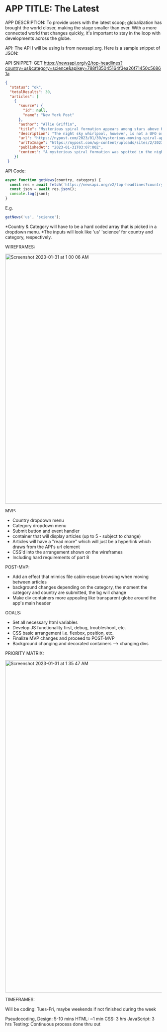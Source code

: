 
# APP TITLE: The Latest

APP DESCRIPTION: To provide users with the latest scoop; globalization has brought the world closer, making the stage smaller than ever. With a more connected world that changes quickly, it's important to stay in the loop with developments across the globe. 

API: The API I will be using is from newsapi.org. Here is a sample snippet of JSON: 

API SNIPPET: GET https://newsapi.org/v2/top-headlines?country=us&category=science&apikey=788f135045164f3ea26f71450c56861a

``` json 
{
  "status": "ok",
  "totalResults": 30,
  "articles": [
    {
      "source": {
        "id": null,
        "name": "New York Post"
      },
      "author": "Allie Griffin",
      "title": "Mysterious spiral formation appears among stars above Hawaii - New York Post ",
      "description": "The night sky whirlpool, however, is not a UFO or spaceship — but the work of billionaire Elon Musk.",
      "url": "https://nypost.com/2023/01/30/mysterious-moving-spiral-appears-among-stars-above-hawaii/",
      "urlToImage": "https://nypost.com/wp-content/uploads/sites/2/2023/01/sky-whirlpool-index.jpg?quality=75&strip=all&w=1024",
      "publishedAt": "2023-01-31T03:07:00Z",
      "content": "A mysterious spiral formation was spotted in the night sky above Hawaii earlier this month, sparking curiosity among observers.\r\nThe spectacle, initially spotted by an observatory in Mauna Kea on Jan… [+674 chars]"
    }]
 }
 ``` 
  
    
API Code:

``` javascript
async function getNews(country, category) {
  const res = await fetch(`https://newsapi.org/v2/top-headlines?country=${country}&category=${category}&apikey=788f135045164f3ea26f71450c56861a`)
  const json = await res.json();
  console.log(json);
}
```
E.g.

``` javascript
getNews('us', 'science');
```

*Country & Category will have to be a hard coded array that is picked in a dropdown menu. 
*The inputs will look like 'us' 'science' for country and category, respectively.

WIREFRAMES:
    
<img width="803" alt="Screenshot 2023-01-31 at 1 00 06 AM" src="https://user-images.githubusercontent.com/114048369/215678951-b3f42fbd-0774-47af-930b-a7ec794d5caa.png">

MVP: 

* Country dropdown menu
* Category dropdown menu
* Submit button and event handler
* container that will display articles (up to 5 - subject to change) 
* Articles will have a "read more" which will just be a hyperlink which draws from the API's url element
* CSS'd into the arrangement shown on the wireframes
* Including hard requirements of part 8

POST-MVP:

* Add an effect that mimics file cabin-esque browsing when moving between articles
* background changes depending on the category, the moment the category and country are submitted, the bg will change
* Make div containers more appealing like transparent globe around the app's main header

GOALS:

* Set all necessary html variables 
* Develop JS functionality first, debug, troubleshoot, etc.
* CSS basic arrangement i.e. flexbox, position, etc.
* Finalize MVP changes and proceed to POST-MVP
* Background changing and decorated containers --> changing divs

PRIORITY MATRIX:

<img width="1068" alt="Screenshot 2023-01-31 at 1 35 47 AM" src="https://user-images.githubusercontent.com/114048369/215684835-f7c264b4-1971-4904-bef7-f5ec8bae3a30.png">

TIMEFRAMES:

Will be coding: Tues-Fri, maybe weekends if not finished during the week

Pseudocoding, Design: 5-10 mins
HTML: ~1 min
CSS: 3 hrs
JavaScript: 3 hrs
Testing: Continuous process done thru out

